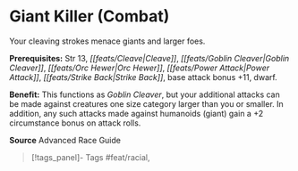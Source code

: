﻿---
cssclass: [feats]

---
# Giant Killer (Combat)

Your cleaving strokes menace giants and larger foes.

**Prerequisites:** Str 13, _[[feats/Cleave|Cleave]]_, _[[feats/Goblin Cleaver|Goblin Cleaver]]_, _[[feats/Orc Hewer|Orc Hewer]]_, _[[feats/Power Attack|Power Attack]]_, _[[feats/Strike Back|Strike Back]]_, base attack bonus +11, dwarf.

**Benefit:** This functions as _Goblin Cleaver_, but your additional attacks can be made against creatures one size category larger than you or smaller. In addition, any such attacks made against humanoids (giant) gain a +2 circumstance bonus on attack rolls.

**Source** Advanced Race Guide
>[!tags_panel]- Tags
> #feat/racial, 